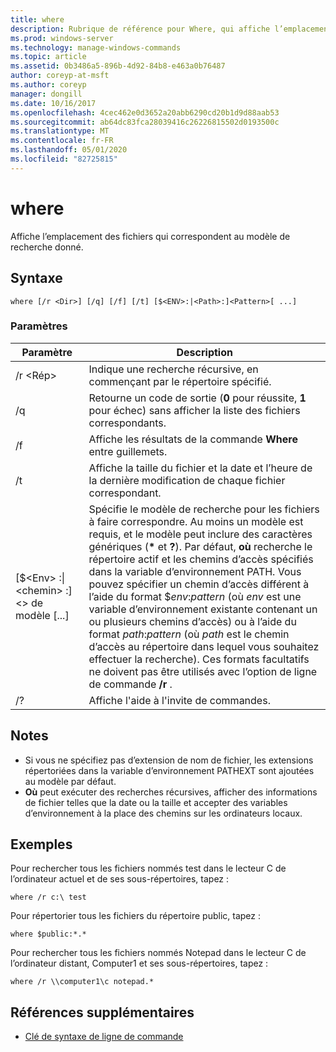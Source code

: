 ```yaml
---
title: where
description: Rubrique de référence pour Where, qui affiche l’emplacement des fichiers qui correspondent au modèle de recherche donné.
ms.prod: windows-server
ms.technology: manage-windows-commands
ms.topic: article
ms.assetid: 0b3486a5-896b-4d92-84b8-e463a0b76487
author: coreyp-at-msft
ms.author: coreyp
manager: dongill
ms.date: 10/16/2017
ms.openlocfilehash: 4cec462e0d3652a20abb6290cd20b1d9d88aab53
ms.sourcegitcommit: ab64dc83fca28039416c26226815502d0193500c
ms.translationtype: MT
ms.contentlocale: fr-FR
ms.lasthandoff: 05/01/2020
ms.locfileid: "82725815"
---
```

# <a name="where"></a>where



Affiche l’emplacement des fichiers qui correspondent au modèle de recherche donné.



## <a name="syntax"></a>Syntaxe

```
where [/r <Dir>] [/q] [/f] [/t] [$<ENV>:|<Path>:]<Pattern>[ ...] 
```

### <a name="parameters"></a>Paramètres

|Paramètre|Description|
|---------|-----------|
|/r \<Rép>|Indique une recherche récursive, en commençant par le répertoire spécifié.|
|/q|Retourne un code de sortie (**0** pour réussite, **1** pour échec) sans afficher la liste des fichiers correspondants.|
|/f|Affiche les résultats de la commande **Where** entre guillemets.|
|/t|Affiche la taille du fichier et la date et l’heure de la dernière modification de chaque fichier correspondant.|
|[$\<Env> :\|\<chemin> :] \<> de modèle [...]|Spécifie le modèle de recherche pour les fichiers à faire correspondre. Au moins un modèle est requis, et le modèle peut inclure des caractères génériques (**&#42;** et **?**). Par défaut, **où** recherche le répertoire actif et les chemins d’accès spécifiés dans la variable d’environnement PATH. Vous pouvez spécifier un chemin d’accès différent à l’aide du format $*env*:*pattern* (où *env* est une variable d’environnement existante contenant un ou plusieurs chemins d’accès) ou à l’aide du format *path*:*pattern* (où *path* est le chemin d’accès au répertoire dans lequel vous souhaitez effectuer la recherche). Ces formats facultatifs ne doivent pas être utilisés avec l’option de ligne de commande **/r** .|
|/?|Affiche l'aide à l'invite de commandes.|

## <a name="remarks"></a>Notes 

-   Si vous ne spécifiez pas d’extension de nom de fichier, les extensions répertoriées dans la variable d’environnement PATHEXT sont ajoutées au modèle par défaut.
-   **Où** peut exécuter des recherches récursives, afficher des informations de fichier telles que la date ou la taille et accepter des variables d’environnement à la place des chemins sur les ordinateurs locaux.

## <a name="examples"></a>Exemples

Pour rechercher tous les fichiers nommés test dans le lecteur C de l’ordinateur actuel et de ses sous-répertoires, tapez :
```
where /r c:\ test 
```
Pour répertorier tous les fichiers du répertoire public, tapez :
```
where $public:*.*
```
Pour rechercher tous les fichiers nommés Notepad dans le lecteur C de l’ordinateur distant, Computer1 et ses sous-répertoires, tapez :
```
where /r \\computer1\c notepad.*
```

## <a name="additional-references"></a>Références supplémentaires

- [Clé de syntaxe de ligne de commande](command-line-syntax-key.md)